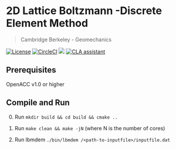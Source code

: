 2D Lattice Boltzmann -Discrete Element Method
=============================================
> Cambridge Berkeley - Geomechanics

[![License](https://img.shields.io/badge/license-MIT-blue.svg)](https://raw.githubusercontent.com/cb-geo/lbm-dem/master/license.md)
[![CircleCI](https://circleci.com/gh/cb-geo/2d-lbm-dem.svg?style=svg)](https://circleci.com/gh/cb-geo/2d-lbm-dem)
[![](https://img.shields.io/github/issues-raw/cb-geo/2d-lbm-dem.svg)](https://github.com/cb-geo/2d-lbm-dem/issues)
[![CLA assistant](https://cla-assistant.io/readme/badge/cb-geo/2d-lbm-dem)](https://cla-assistant.io/cb-geo/2d-lbm-dem)

## Prerequisites
OpenACC v1.0 or higher


## Compile and Run

0. Run `mkdir build && cd build && cmake ..`

1. Run `make clean && make -jN` (where N is the number of cores)

3. Run lbmdem `./bin/lbmdem /<path-to-inputfile>/inputfile.dat`


